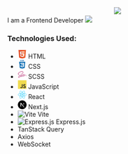 <div id="header" align="center">
  <img src="https://media.giphy.com/media/M9gbBd9nbDrOTu1Mqx/giphy.gif" width="100"/>
</div>
<div> I am a Frontend Developer <img src="https://media.giphy.com/media/WUlplcMpOCEmTGBtBW/giphy.gif" width="30"></div>

### Technologies Used:

- <img src="https://github.com/devicons/devicon/blob/master/icons/html5/html5-original.svg" title="HTML" alt="HTML" width="20" height="20"/> HTML
- <img src="https://github.com/devicons/devicon/blob/master/icons/css3/css3-plain-wordmark.svg" title="CSS" alt="CSS" width="20" height="20"/> CSS
- <img src="https://github.com/devicons/devicon/blob/master/icons/sass/sass-original.svg" title="SCSS" alt="SCSS" width="20" height="20"/> SCSS
- <img src="https://github.com/devicons/devicon/blob/master/icons/javascript/javascript-original.svg" title="JavaScript" alt="JavaScript" width="20" height="20"/> JavaScript
- <img src="https://github.com/devicons/devicon/blob/master/icons/react/react-original.svg" title="React" alt="React" width="20" height="20"/> React
- <img src="https://github.com/devicons/devicon/blob/master/icons/nextjs/nextjs-original.svg" title="Next.js" alt="Next.js" width="20" height="20"/> Next.js
- <img src="https://vitejs.dev/logo.svg" title="Vite" alt="Vite" width="20" height="20"/> Vite
- <img src="https://expressjs.com/images/express-facebook-share.png" title="Express.js" alt="Express.js" width="20" height="20"/> Express.js
- TanStack Query
- Axios
- WebSocket




